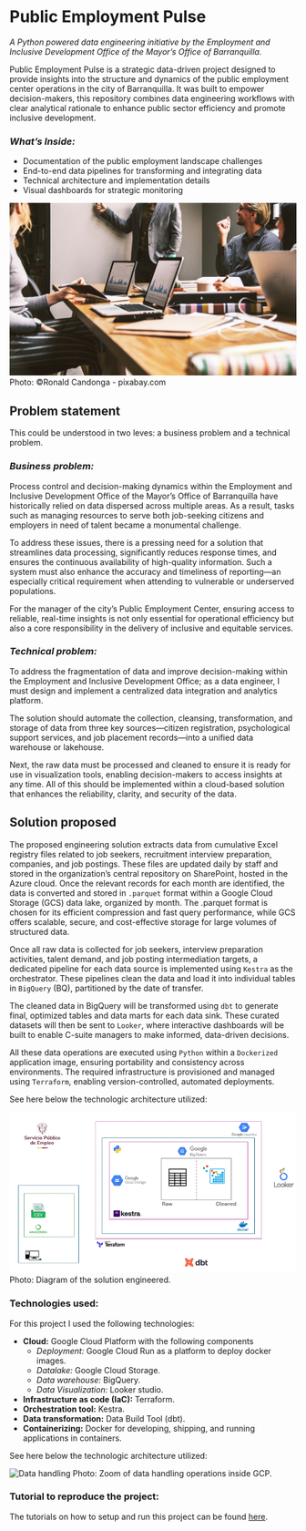 # Public Employment Pulse

*A Python powered data engineering initiative by the Employment and Inclusive Development Office of the Mayor’s Office of Barranquilla.*

Public Employment Pulse is a strategic data-driven project designed to provide insights into the structure and dynamics of the public employment center operations in the city of Barranquilla. It was built to empower decision-makers, this repository combines data engineering workflows with clear analytical rationale to enhance public sector efficiency and promote inclusive development.

### _What’s Inside:_

- Documentation of the public employment landscape challenges
- End-to-end data pipelines for transforming and integrating data
- Technical architecture and implementation details
- Visual dashboards for strategic monitoring

![Jobs](assets/jobs.jpg)
Photo: ©Ronald Candonga - pixabay.com

## Problem statement
This could be understood in two leves: a business problem and a technical problem. 

### _Business problem:_
Process control and decision-making dynamics within the Employment and Inclusive Development Office of the Mayor’s Office of Barranquilla have historically relied on data dispersed across multiple areas. As a result, tasks such as managing resources to serve both job-seeking citizens and employers in need of talent became a monumental challenge.

To address these issues, there is a pressing need for a solution that streamlines data processing, significantly reduces response times, and ensures the continuous availability of high-quality information. Such a system must also enhance the accuracy and timeliness of reporting—an especially critical requirement when attending to vulnerable or underserved populations.

For the manager of the city’s Public Employment Center, ensuring access to reliable, real-time insights is not only essential for operational efficiency but also a core responsibility in the delivery of inclusive and equitable services.

### _Technical problem:_

To address the fragmentation of data and improve decision-making within the Employment and Inclusive Development Office; as a data engineer, I must design and implement a centralized data integration and analytics platform.

The solution should automate the collection, cleansing, transformation, and storage of data from three key sources—citizen registration, psychological support services, and job placement records—into a unified data warehouse or lakehouse.

Next, the raw data must be processed and cleaned to ensure it is ready for use in visualization tools, enabling decision-makers to access insights at any time. All of this should be implemented within a cloud-based solution that enhances the reliability, clarity, and security of the data.

## Solution proposed
The proposed engineering solution extracts data from cumulative Excel registry files related to job seekers, recruitment interview preparation, companies, and job postings. These files are updated daily by staff and stored in the organization’s central repository on SharePoint, hosted in the Azure cloud. Once the relevant records for each month are identified, the data is converted and stored in `.parquet` format within a Google Cloud Storage (GCS) data lake, organized by month. The .parquet format is chosen for its efficient compression and fast query performance, while GCS offers scalable, secure, and cost-effective storage for large volumes of structured data.

Once all raw data is collected for job seekers, interview preparation activities, talent demand, and job posting intermediation targets, a dedicated pipeline for each data source is implemented using `Kestra` as the orchestrator. These pipelines clean the data and load it into individual tables in `BigQuery` (BQ), partitioned by the date of transfer.

The cleaned data in BigQuery will be transformed using `dbt` to generate final, optimized tables and data marts for each data sink. These curated datasets will then be sent to `Looker`, where interactive dashboards will be built to enable C-suite managers to make informed, data-driven decisions.

All these data operations are executed using `Python` within a `Dockerized` application image, ensuring portability and consistency across environments. The required infrastructure is provisioned and managed using `Terraform`, enabling version-controlled, automated deployments.

See here below the technologic architecture utilized:

![Tech Infraestructure](assets/OIDP_DE_GCP.gif)
Photo: Diagram of the solution engineered.

### Technologies used: 

For this project I used the following technologies:

- **Cloud:** Google Cloud Platform with the following components
    - *Deployment:* Google Cloud Run as a platform to deploy docker images.
    - *Datalake:* Google Cloud Storage.
    - *Data warehouse:* BigQuery.
    - *Data Visualization:* Looker studio.
- **Infrastructure as code (IaC):** Terraform.
- **Orchestration tool:** Kestra.
- **Data transformation:** Data Build Tool (dbt).
- **Containerizing:** Docker for developing, shipping, and running applications in containers. 

See here below the technologic architecture utilized:

![Data handling](assets/zoom_storage.jpge)
Photo: Zoom of data handling operations inside GCP.


### Tutorial to reproduce the project:

The tutorials on how to setup and run this project can be found [here](https://github.com/bizzaccelerator/public-employment-pulse/wiki/Welcome-to-the-wiki).

